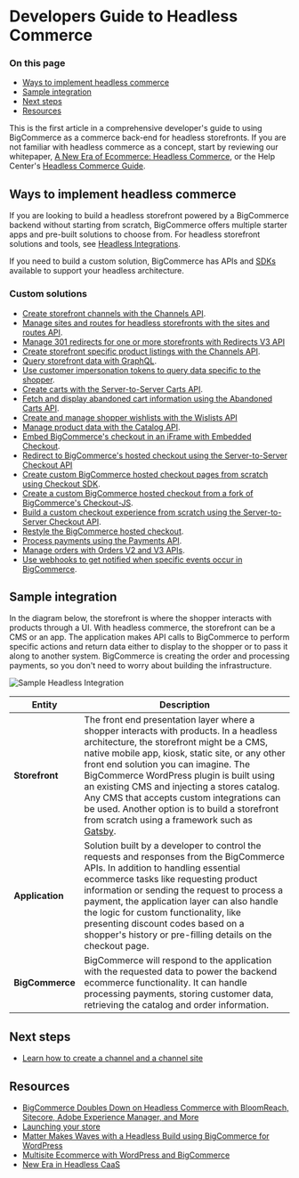 # Developers Guide to Headless Commerce

<div class="otp" id="no-index">

### On this page
- [Ways to implement headless commerce](#ways-to-implement-headless-commerce)
- [Sample integration](#sample-integration)
- [Next steps](#next-steps)
- [Resources](#resources)

</div>

This is the first article in a comprehensive developer's guide to using BigCommerce as a commerce back-end for headless storefronts. If you are not familiar with headless commerce as a concept, start by reviewing our whitepaper, [A New Era of Ecommerce: Headless Commerce](https://www.bigcommerce.com/new-era-headless-caas/), or the Help Center's [Headless Commerce Guide](https://support.bigcommerce.com/s/article/The-Headless-Approach).

## Ways to implement headless commerce

If you are looking to build a headless storefront powered by a BigCommerce backend without starting from scratch, BigCommerce offers multiple starter apps and pre-built solutions to choose from. For headless storefront solutions and tools, see [Headless Integrations](https://developer.bigcommerce.com/tools-resources#headless-integrations).

If you need to build a custom solution, BigCommerce has APIs and [SDKs](https://developer.bigcommerce.com/tools-resources#sdks) available to support your headless architecture.

### Custom solutions

* [Create storefront channels with the Channels API](https://developer.bigcommerce.com/api-docs/channels/quick-start).
* [Manage sites and routes for headless storefronts with the sites and routes API](https://developer.bigcommerce.com/api-reference/store-management/sites).
* [Manage 301 redirects for one or more storefronts with Redirects V3 API](https://developer.bigcommerce.com/api-reference/store-management/redirects)
* [Create storefront specific product listings with the Channels API](https://developer.bigcommerce.com/api-reference/cart-checkout/channels-listings-api).
* [Query storefront data with GraphQL](https://developer.bigcommerce.com/api-docs/storefront/graphql/graphql-storefront-api-overview).
* [Use customer impersonation tokens to query data specific to the shopper](https://developer.bigcommerce.com/api-docs/storefront/graphql/graphql-storefront-api-overview#customer-impersonation-tokens).
* [Create carts with the Server-to-Server Carts API](https://developer.bigcommerce.com/api-reference/cart-checkout/server-server-cart-api).
* [Fetch and display abandoned cart information using the Abandoned Carts API](https://developer.bigcommerce.com/api-reference/cart-checkout/s2s-abandoned-carts).
* [Create and manage shopper wishlists with the Wislists API](https://developer.bigcommerce.com/api-reference/store-management/wishlists)
* [Manage product data with the Catalog API](https://developer.bigcommerce.com/api-reference/catalog/catalog-api).
* [Embed BigCommerce's checkout in an iFrame with Embedded Checkout](https://developer.bigcommerce.com/api-docs/storefronts/embedded-checkout/embedded-checkout-overview).
* [Redirect to BigCommerce's hosted checkout using the Server-to-Server Checkout API](https://developer.bigcommerce.com/api-reference/cart-checkout/server-server-checkout-api)
* [Create custom BigCommerce hosted checkout pages from scratch using Checkout SDK](https://developer.bigcommerce.com/stencil-docs/customizing-checkout/checkout-sdk-quickstart).
* [Create a custom BigCommerce hosted checkout from a fork of BigCommerce's Checkout-JS](https://github.com/bigcommerce/checkout-js).
* [Build a custom checkout experience from scratch using the Server-to-Server Checkout API](https://developer.bigcommerce.com/api-reference/cart-checkout/server-server-checkout-api).
* [Restyle the BigCommerce hosted checkout](https://developer.bigcommerce.com/stencil-docs/customizing-checkout/optimized-one-page-checkout).
* [Process payments using the Payments API](https://developer.bigcommerce.com/api-reference/payments/payments-process-payments).
* [Manage orders with Orders V2 and V3 APIs](https://developer.bigcommerce.com/api-docs/store-management/orders).
* [Use webhooks to get notified when specific events occur in BigCommerce](https://developer.bigcommerce.com/api-docs/store-management/webhooks/overview).

## Sample integration

In the diagram below, the storefront is where the shopper interacts with products through a UI. With headless commerce, the storefront can be a CMS or an app. The application makes API calls to BigCommerce to perform specific actions and return data either to display to the shopper or to pass it along to another system. BigCommerce is creating the order and processing payments, so you don't need to worry about building the infrastructure.

![Sample Headless Integration](https://storage.googleapis.com/bigcommerce-production-dev-center/images/developers-guide-to-headless-01.png "Sample Headless Integration")

|Entity|Description|
|-|-|
|**Storefront**|The front end presentation layer where a shopper interacts with products. In a headless architecture, the storefront might be a CMS, native mobile app, kiosk, static site, or any other front end solution you can imagine. The BigCommerce WordPress plugin is built using an existing CMS and injecting a stores catalog. Any CMS that accepts custom integrations can be used. Another option is to build a storefront from scratch using a framework such as [Gatsby](https://www.bigcommerce.com/blog/flexible-headless-commerce-solutions/#overview-of-bigcommerce-for-react-gatsby).|
|**Application**|Solution built by a developer to control the requests and responses from the BigCommerce APIs. In addition to handling essential ecommerce tasks like requesting product information or sending the request to process a payment, the application layer can also handle the logic for custom functionality, like presenting discount codes based on a shopper's history or pre-filling details on the checkout page. |
|**BigCommerce**|BigCommerce will respond to the application with the requested data to power the backend ecommerce functionality. It can handle processing payments, storing customer data, retrieving the catalog and order information.|

## Next steps

- [Learn how to create a channel and a channel site](https://developer.bigcommerce.com/api-docs/storefronts/guide/channels)

## Resources

- [BigCommerce Doubles Down on Headless Commerce with BloomReach, Sitecore, Adobe Experience Manager, and More](https://www.bigcommerce.com/blog/flexible-headless-commerce-solutions/)
- [Launching your store](https://support.bigcommerce.com/s/article/Launching-Your-Store)
- [Matter Makes Waves with a Headless Build using BigCommerce for WordPress](https://medium.com/bigcommerce-developer-blog/matter-makes-waves-with-a-headless-build-using-bigcommerce-for-wordpress-a572bad4bdf8)
- [Multisite Ecommerce with WordPress and BigCommerce](https://medium.com/bigcommerce-developer-blog/multi-site-ecommerce-with-wordpress-and-bigcommerce-40dee194f8a)
- [New Era in Headless CaaS](https://www.bigcommerce.com/new-era-headless-caas/)
